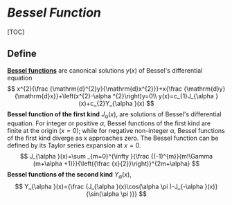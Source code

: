 # $Bessel\ Function$

[TOC]

## Define

[**Bessel functions**](./Function.md) are canonical solutions $y(x)$ of Bessel's differential equation
$$
x^{2}{\frac {\mathrm{d}^{2}y}{\mathrm{d}x^{2}}}+x{\frac {\mathrm{d}y}{\mathrm{d}x}}+\left(x^{2}-\alpha ^{2}\right)y=0\\
y(x)=c_{1}J_{\alpha }(x)+c_{2}Y_{\alpha }(x)
$$
**Bessel function of the first kind** $J_{\alpha}(x)$, are solutions of Bessel's differential equation. For integer or positive $α$, Bessel functions of the first kind are finite at the origin $(x = 0)$; while for negative non-integer $α$, Bessel functions of the first kind diverge as x approaches zero. The Bessel function can be defined by its Taylor series expansion at $x = 0$.
$$
J_{\alpha }(x)=\sum _{m=0}^{\infty }{\frac {(-1)^{m}}{m!\Gamma (m+\alpha +1)}}{\left({\frac {x}{2}}\right)}^{2m+\alpha}
$$
**Bessel functions of the second kind** $Y_{\alpha}(x)$, 
$$
Y_{\alpha }(x)={\frac {J_{\alpha }(x)\cos(\alpha \pi )-J_{-\alpha }(x)}{\sin(\alpha \pi )}}
$$
